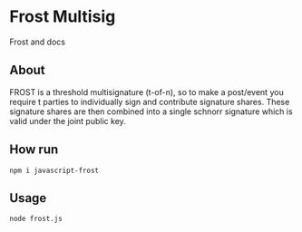 # Frost Multisig

Frost and docs

## About

FROST is a threshold multisignature (t-of-n), so to make a post/event you require t parties to individually sign and contribute signature shares. These signature shares are then combined into a single schnorr signature which is valid under the joint public key.

## How run

```
npm i javascript-frost
```

## Usage
```bash
node frost.js
```